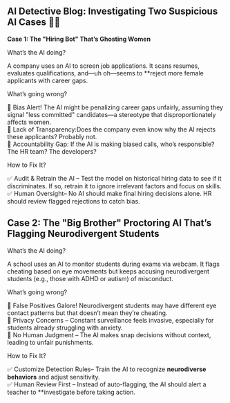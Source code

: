 ## AI Detective Blog: Investigating Two Suspicious AI Cases 🕵️‍♂️

**Case 1: The "Hiring Bot" That’s Ghosting Women**

 What’s the AI doing?  
 
 A company uses an AI to screen job applications. It scans resumes, evaluates qualifications, and—uh oh—seems to **reject more female applicants with career gaps.  
 
 What’s going wrong? 

 🚩 Bias Alert! The AI might be penalizing career gaps unfairly, assuming they signal "less committed" candidates—a stereotype that disproportionately affects women.  
 🚩 Lack of Transparency:Does the company even know why the AI rejects these applicants? Probably not.  
 🚩 Accountability Gap: If the AI is making biased calls, who’s responsible? The HR team? The developers?  
 
 How to Fix It?

 ✅ Audit & Retrain the AI – Test the model on historical hiring data to see if it discriminates. If so, retrain it to ignore irrelevant factors and focus on skills.  
 ✅ Human Oversight– No AI should make final hiring decisions alone. HR should review flagged rejections to catch bias.  

    
## Case 2: The "Big Brother" Proctoring AI That’s Flagging Neurodivergent Students

What’s the AI doing?  

A school uses an AI to monitor students during exams via webcam. It flags cheating based on eye movements but keeps accusing neurodivergent students (e.g., those with ADHD or autism) of misconduct.   

What’s going wrong? 

🚩 False Positives Galore! Neurodivergent students may have different eye contact patterns but that doesn’t mean they’re cheating.  
🚩 Privacy Concerns – Constant surveillance feels invasive, especially for students already struggling with anxiety.  
🚩 No Human Judgment – The AI makes snap decisions without context, leading to unfair punishments.  
 
How to Fix It?

✅ Customize Detection Rules– Train the AI to recognize **neurodiverse behaviors** and adjust sensitivity.  
✅ Human Review First – Instead of auto-flagging, the AI should alert a teacher to **investigate before taking action.
